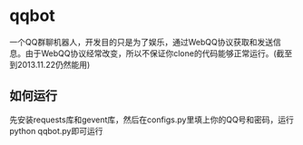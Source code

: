 qqbot
=====

一个QQ群聊机器人，开发目的只是为了娱乐，通过WebQQ协议获取和发送信息。由于WebQQ协议经常改变，所以不保证你clone的代码能够正常运行。(截至到2013.11.22仍然能用)

如何运行
--------
先安装requests库和gevent库，然后在configs.py里填上你的QQ号和密码，运行python qqbot.py即可运行
